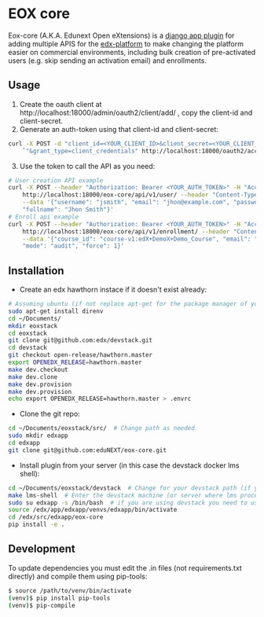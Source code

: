 # EOX core

Eox-core (A.K.A. Edunext Open eXtensions) is a [django app plugin](https://github.com/edx/edx-platform/tree/master/openedx/core/djangoapps/plugins) for adding multiple APIS for the [edx-platform](https://github.com/edx/edx-platform) to make changing the platform easier on commercial environments, including bulk creation of pre-activated users (e.g. skip sending an activation email) and enrollments.

## Usage

1) Create the oauth client at http://localhost:18000/admin/oauth2/client/add/ , copy the client-id and client-secret.
2) Generate an auth-token using that client-id and client-secret:
```bash
curl -X POST -d "client_id=<YOUR_CLIENT_ID>&client_secret=<YOUR_CLIENT_SECRET>"`
	`"&grant_type=client_credentials" http://localhost:18000/oauth2/access_token/
```
3) Use the token to call the API as you need:
```bash
# User creation API example
curl -X POST --header "Authorization: Bearer <YOUR_AUTH_TOKEN>" -H "Accept: application/json" \
	http://localhost:18000/eox-core/api/v1/user/ --header "Content-Type: application/json" \
	--data '{"username": "jsmith", "email": "jhon@example.com", "password": "qwerty123",
	"fullname": "Jhon Smith"}'
# Enroll api example
curl -X POST --header "Authorization: Bearer <YOUR_AUTH_TOKEN>" -H "Accept: application/json" \
	http://localhost:18000/eox-core/api/v1/enrollment/ --header "Content-Type: application/json" \
	--data '{"course_id": "course-v1:edX+DemoX+Demo_Course", "email": "edx@example.com",
	"mode": "audit", "force": 1}'
```

## Installation
- Create an edx hawthorn instace if it doesn't exist already:
```bash
# Assuming ubuntu (if not replace apt-get for the package manager of your linux dist, e.g. yum)
sudo apt-get install direnv
cd ~/Documents/
mkdir eoxstack
cd eoxstack
git clone git@github.com:edx/devstack.git
cd devstack
git checkout open-release/hawthorn.master
export OPENEDX_RELEASE=hawthorn.master
make dev.checkout
make dev.clone
make dev.provision
make dev.provision
echo export OPENEDX_RELEASE=hawthorn.master > .envrc
```
- Clone the git repo:
```bash
cd ~/Documents/eoxstack/src/  # Change path as needed
sudo mkdir edxapp
cd edxapp
git clone git@github.com:eduNEXT/eox-core.git
```
- Install plugin from your server (in this case the devstack docker lms shell):
```bash
cd ~/Documents/eoxstack/devstack  # Change for your devstack path (if you are using devstack)
make lms-shell  # Enter the devstack machine (or server where lms process lives)
sudo su edxapp -s /bin/bash  # if you are using devstack you need to use edxapp user
source /edx/app/edxapp/venvs/edxapp/bin/activate
cd /edx/src/edxapp/eox-core
pip install -e .
```

## Development
To update dependencies you must edit the .in files (not requirements.txt directly) and compile them using pip-tools:

```bash
$ source /path/to/venv/bin/activate
(venv)$ pip install pip-tools
(venv)$ pip-compile
```